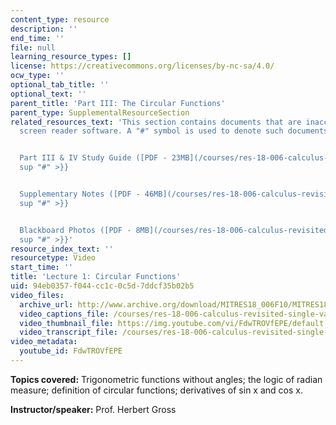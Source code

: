 ```yaml
---
content_type: resource
description: ''
end_time: ''
file: null
learning_resource_types: []
license: https://creativecommons.org/licenses/by-nc-sa/4.0/
ocw_type: ''
optional_tab_title: ''
optional_text: ''
parent_title: 'Part III: The Circular Functions'
parent_type: SupplementalResourceSection
related_resources_text: 'This section contains documents that are inaccessible to
  screen reader software. A "#" symbol is used to denote such documents.


  Part III & IV Study Guide ([PDF - 23MB](/courses/res-18-006-calculus-revisited-single-variable-calculus-fall-2010/resources/mitres_18_006_study_3_4)){{<
  sup "#" >}}


  Supplementary Notes ([PDF - 46MB](/courses/res-18-006-calculus-revisited-single-variable-calculus-fall-2010/resources/mitres_18_006_supp_notes-1)){{<
  sup "#" >}}


  Blackboard Photos ([PDF - 8MB](/courses/res-18-006-calculus-revisited-single-variable-calculus-fall-2010/resources/mitres_18_006_blackboard-1)){{<
  sup "#" >}}'
resource_index_text: ''
resourcetype: Video
start_time: ''
title: 'Lecture 1: Circular Functions'
uid: 94eb0357-f044-cc1c-0c5d-7ddcf35b02b5
video_files:
  archive_url: http://www.archive.org/download/MITRES18_006F10/MITRES18_006F10_26_0301_300k.mp4
  video_captions_file: /courses/res-18-006-calculus-revisited-single-variable-calculus-fall-2010/1f204fd72a6f5259abfa1c5f8c2dffbb_FdwTROVfEPE.vtt
  video_thumbnail_file: https://img.youtube.com/vi/FdwTROVfEPE/default.jpg
  video_transcript_file: /courses/res-18-006-calculus-revisited-single-variable-calculus-fall-2010/8795bbabbdb9dc34507a67c743f19319_FdwTROVfEPE.pdf
video_metadata:
  youtube_id: FdwTROVfEPE
---
```


**Topics covered:** Trigonometric functions without angles; the logic of radian measure; definition of circular functions; derivatives of sin x and cos x.

**Instructor/speaker:** Prof. Herbert Gross

